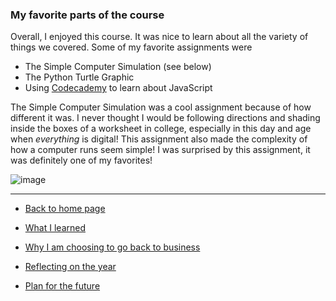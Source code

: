 ### My favorite parts of the course

Overall, I enjoyed this course. It was nice to learn about all the variety of things we covered. Some of my favorite assignments were

* The Simple Computer Simulation (see below)
* The Python Turtle Graphic
* Using [Codecademy](https://www.codecademy.com/) to learn about JavaScript

The Simple Computer Simulation was a cool assignment because of how different it was. I never thought I would be following directions and shading inside the boxes of a worksheet in college, especially in this day and age when _everything_ is digital! This assignment also made the complexity of how a computer runs seem simple! I was surprised by this assignment, it was definitely one of my favorites!

![image](https://user-images.githubusercontent.com/54252501/70368020-9b0b5580-186b-11ea-942a-88abc897d2ee.png)


--------------------------------------------------

* [Back to home page](readme.md)

* [What I learned](page2.md) 
* [Why I am choosing to go back to business](page4.md)
* [Reflecting on the year](page5.md)
* [Plan for the future](page6.md)